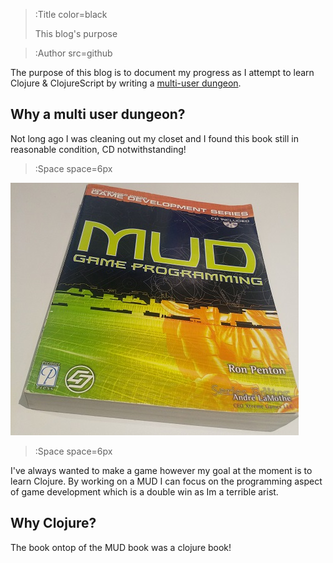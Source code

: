 > :Title color=black
>
> This blog's purpose

> :Author src=github

The purpose of this blog is to document my progress as I attempt to learn Clojure & ClojureScript by writing a [multi-user dungeon](https://en.wikipedia.org/wiki/MUD).

Why a multi user dungeon?
------------------------
Not long ago I was cleaning out my closet and I found this book still in reasonable condition, CD notwithstanding!
> :Space space=6px

![Book](/img/mud-book.jpg)

> :Space space=6px

I've always wanted to make a game however my goal at the moment is to learn Clojure. By working on a MUD I can focus on the programming aspect of game development which is a double win as Im a terrible arist.

Why Clojure?
------------
The book ontop of the MUD book was a clojure book!